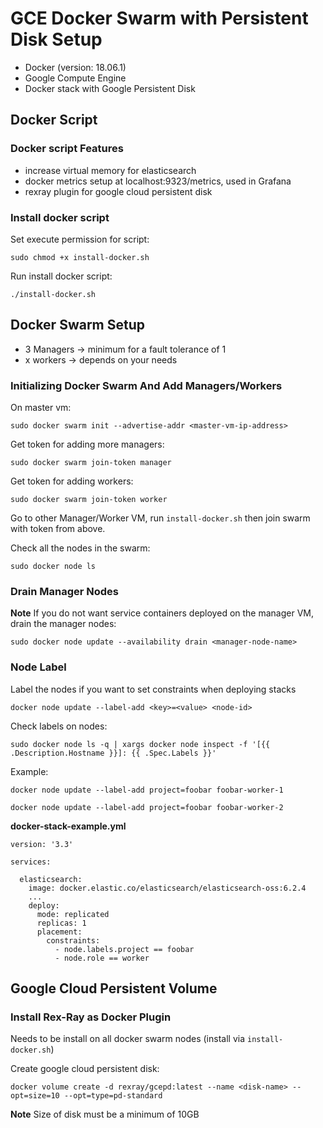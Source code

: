 # GCE Docker Swarm with Persistent Disk Setup 

- Docker (version: 18.06.1)
- Google Compute Engine 
- Docker stack with Google Persistent Disk

## Docker Script

### Docker script Features

- increase virtual memory for elasticsearch
- docker metrics setup at localhost:9323/metrics, used in Grafana
- rexray plugin for google cloud persistent disk

### Install docker script

Set execute permission for script:

`sudo chmod +x install-docker.sh`

Run install docker script:

`./install-docker.sh`

## Docker Swarm Setup

- 3 Managers -> minimum for a fault tolerance of 1
- x workers -> depends on your needs

### Initializing Docker Swarm And Add Managers/Workers

On master vm:

`sudo docker swarm init --advertise-addr <master-vm-ip-address>`

Get token for adding more managers:

`sudo docker swarm join-token manager`

Get token for adding workers:

`sudo docker swarm join-token worker`

Go to other Manager/Worker VM, run `install-docker.sh` then join swarm with token from above.

Check all the nodes in the swarm:

`sudo docker node ls`

### Drain Manager Nodes

**Note** If you do not want service containers deployed on the manager VM, drain the manager nodes:

`sudo docker node update --availability drain <manager-node-name>`

### Node Label

Label the nodes if you want to set constraints when deploying stacks

`docker node update --label-add <key>=<value> <node-id>`

Check labels on nodes:

`sudo docker node ls -q | xargs docker node inspect -f '[{{ .Description.Hostname }}]: {{ .Spec.Labels }}'`

Example:

`docker node update --label-add project=foobar foobar-worker-1`

`docker node update --label-add project=foobar foobar-worker-2`

**docker-stack-example.yml**

``` 
version: '3.3'

services:
    
  elasticsearch:
    image: docker.elastic.co/elasticsearch/elasticsearch-oss:6.2.4
    ...
    deploy:
      mode: replicated
      replicas: 1
      placement:
        constraints:
          - node.labels.project == foobar
          - node.role == worker
```

## Google Cloud Persistent Volume

### Install Rex-Ray as Docker Plugin

Needs to be install on all docker swarm nodes (install via `install-docker.sh`)

Create google cloud persistent disk:

`docker volume create -d rexray/gcepd:latest --name <disk-name> --opt=size=10 --opt=type=pd-standard`

**Note** Size of disk must be a minimum of 10GB
